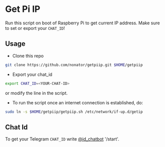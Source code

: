 Get Pi IP
=========

Run this script on boot of Raspberry Pi to get current IP address.
Make sure to set or export your `CHAT_ID`!

Usage
-----
- Clone this repo
```bash
git clone https://github.com/nonator/getpiip.git $HOME/getpiip
```

- Export your chat_id
```bash
export CHAT_ID=<YOUR-CHAT-ID>
```
or modify the line in the script.

- To run the script once an internet connection is established, do:
```bash
sudo ln -s $HOME/getpiip/getpiip.sh /etc/network/if-up.d/getip
```

Chat Id
-------
To get your Telegram `CHAT_ID` write [@id_chatbot](https://telegram.me/id_chatbot) '/start'.
